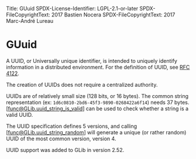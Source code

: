 Title: GUuid
SPDX-License-Identifier: LGPL-2.1-or-later
SPDX-FileCopyrightText: 2017 Bastien Nocera
SPDX-FileCopyrightText: 2017 Marc-André Lureau

# GUuid

A UUID, or Universally unique identifier, is intended to uniquely
identify information in a distributed environment. For the
definition of UUID, see [RFC 4122](https://tools.ietf.org/html/rfc4122.html).

The creation of UUIDs does not require a centralized authority.

UUIDs are of relatively small size (128 bits, or 16 bytes). The
common string representation (ex:
`1d6c0810-2bd6-45f3-9890-0268422a6f14`) needs 37 bytes.
[func@GLib.uuid_string_is_valid] can be used to check whether a string is a
valid UUID.

The UUID specification defines 5 versions, and calling
[func@GLib.uuid_string_random] will generate a unique (or rather random)
UUID of the most common version, version 4.

UUID support was added to GLib in version 2.52.

